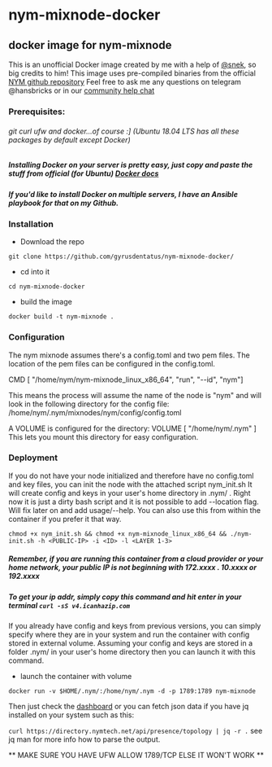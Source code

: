 # nym-mixnode-docker
## docker image for nym-mixnode

This is an unofficial Docker image created by me with a help of [@snek](https://github.com/snek), so big credits to him! 
This image uses pre-compiled binaries from the official [NYM github repository](https://github.com/nymtech/nym/releases)
Feel free to ask me any questions on telegram @hansbricks or in our [community help chat](https://t.me/nymchan_help_chat) 

### Prerequisites:
###### git curl ufw and docker...of course :] (Ubuntu 18.04 LTS has all these packages by default except Docker)
##### Installing Docker on your server is pretty easy, just copy and paste the stuff from official (for Ubuntu) [Docker docs](https://docs.docker.com/engine/install/ubuntu/)
##### If you'd like to install Docker on multiple servers, I have an Ansible playbook for that on my Github. 

### Installation 

- Download the repo
``` 
git clone https://github.com/gyrusdentatus/nym-mixnode-docker/
```
- cd into it
```
cd nym-mixnode-docker
```
- build the image
```
docker build -t nym-mixnode .
```

### Configuration

The nym mixnode assumes there's a config.toml and two pem files. The location of the pem files can be configured in the config.toml. 

CMD [ "/home/nym/nym-mixnode_linux_x86_64", "run", "--id", "nym"]

This means the process will assume the name of the node is "nym" and will look in the following directory for the config file: /home/nym/.nym/mixnodes/nym/config/config.toml

A VOLUME is configured for the directory: VOLUME [ "/home/nym/.nym" ] This lets you mount this directory for easy configuration.

### Deployment
If you do not have your node initialized and therefore have no config.toml and key files, you can init the node with the attached script nym_init.sh
It will create config and keys in your user's home directory in .nym/ . Right now it is just a dirty bash script and it is not possible to add --location flag.
Will fix later on and add usage/--help. You can also use this from within the container if you prefer it that way. 

``` chmod +x nym_init.sh && chmod +x nym-mixnode_linux_x86_64 && ./nym-init.sh -h <PUBLIC-IP> -i <ID> -l <LAYER 1-3> ```
##### Remember, if you are running this container from a cloud provider or your home network, your public IP is not beginning with 172.xxxx . 10.xxxx or 192.xxxx 
##### To get your ip addr, simply copy this command and hit enter in your terminal ``` curl -sS v4.icanhazip.com ``` 

If you already have config and keys from previous versions, you can simply specify where they are in your system and run the container with config stored in external volume.
Assuming your config and keys are stored in a folder .nym/ in your user's home directory then you can launch it with this command.
- launch the container with volume 
```
docker run -v $HOME/.nym/:/home/nym/.nym -d -p 1789:1789 nym-mixnode

``` 
Then just check the [dashboard](https://dashboard.nymtech.net/) or you can fetch json data if you have jq installed on your system such as this:

``` curl https://directory.nymtech.net/api/presence/topology | jq -r . ``` 
see jq man for more info how to parse the output. 


** MAKE SURE YOU HAVE UFW ALLOW 1789/TCP ELSE IT WON'T WORK ** 
